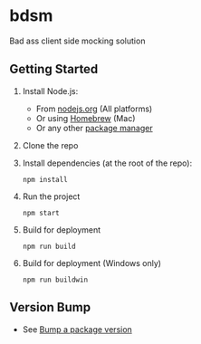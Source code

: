 bdsm
==========

Bad ass client side mocking solution

Getting Started
-----------------

1. Install Node.js:
    - From [nodejs.org](https://nodejs.org/) (All platforms)
    - Or using [Homebrew](http://blog.teamtreehouse.com/install-node-js-npm-mac) (Mac)
    - Or any other [package manager](https://github.com/joyent/node/wiki/Installing-Node.js-via-package-manager)
1. Clone the repo
1. Install dependencies (at the root of the repo):

    ```
    npm install
    ```

1. Run the project

    ```
    npm start
    ```

1. Build for deployment

    ```
    npm run build
    ```

1. Build for deployment (Windows only)

    ```
    npm run buildwin
    ```

Version Bump
-------------

- See [Bump a package version](https://docs.npmjs.com/cli/version)
